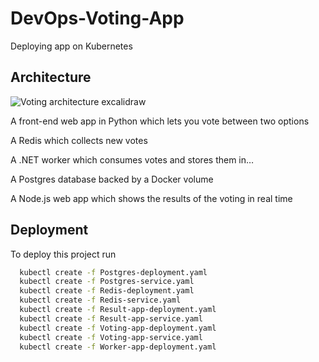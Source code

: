 # DevOps-Voting-App

Deploying app on Kubernetes
## Architecture

![Voting architecture excalidraw](https://github.com/user-attachments/assets/46d53d8b-7c49-4ac3-b5e9-5003926a124c)

A front-end web app in Python which lets you vote between two options

A Redis which collects new votes

A .NET worker which consumes votes and stores them in…

A Postgres database backed by a Docker volume

A Node.js web app which shows the results of the voting in real time


## Deployment

To deploy this project run

```bash
  kubectl create -f Postgres-deployment.yaml
  kubectl create -f Postgres-service.yaml
  kubectl create -f Redis-deployment.yaml
  kubectl create -f Redis-service.yaml
  kubectl create -f Result-app-deployment.yaml
  kubectl create -f Result-app-service.yaml
  kubectl create -f Voting-app-deployment.yaml
  kubectl create -f Voting-app-service.yaml
  kubectl create -f Worker-app-deployment.yaml
```

